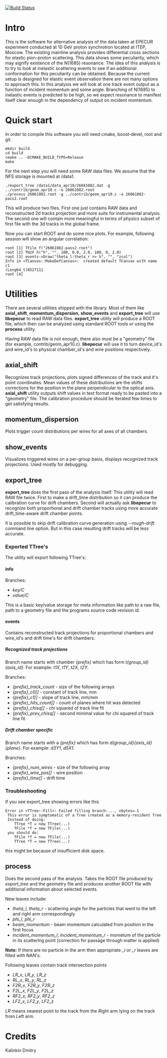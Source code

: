 [![Build Status](https://travis-ci.org/veprbl/libepecur.png?branch=master)](https://travis-ci.org/veprbl/libepecur)

Intro
=====

This is the software for alternative analysis of the data taken at EPECUR
experiment conducted at 10 GeV proton synchrotron located at ITEP,
Moscow. The existing mainline analysis provides differential cross sections
for elastic pion-proton scattering. This data shows some peculiarity, which may
signify existence of the N(1685) resonance. The idea of this analysis is to try
to look at inelastic scattering events to see if an additional conformation for
this peculiarity can be obtained. Because the current setup is designed for
elastic event observation there are not many options to approach this. In this
analysis we will look at one track event output as a function of incident
momentum and some angle. Branching of N(1685) to inelastic events is predicted
to be high, so we expect resonance to manifest itself clear enough in the
dependency of output on incident momentum.

Quick start
===========

In order to compile this software you will need cmake, boost-devel, root and git.

    mkdir build
    cd build
    cmake .. -DCMAKE_BUILD_TYPE=Release
    make

For the next step you will need some RAW data files. We assume that the NFS
storage is mounted at /data1.

    ./export_tree /data1/data_apr10/26041082.dat -g ../contrib/geom_apr10.c -o 26061082.root
    ./process 26061082.root -g ../contrib/geom_apr10.c -o 26061082-pass2.root

This will produce two files. First one just contains RAW data and reconstructed
2d tracks projection and more suits for instrumental analysis. The second one
will contain more meaningful in terms of physics subset of first file with the
3d tracks in the global frame.

Now you can start ROOT and do some nice plots. For example, following session
will show an angular correlation:

    root [1] TFile f("26061082-pass2.root")
    root [2] TH2F h("h", "", 100, 0.0, 2.0, 100, 0, 2.0)
    root [3] events->Draw("theta_l:theta_r >> h", "", "zcol")
    Info in <TCanvas::MakeDefCanvas>:  created default TCanvas with name c1
    (Long64_t)8527111
    root [4]

Utilities
=========

There are several utilities shipped with the library. Most of them like
**axial\_shift**, **momentum\_dispersion**, **show\_events** and
**export\_tree** will use **libepecur** to read RAW data files.
**export\_tree** utility will produce a ROOT file, which then can be
analyzed using standard ROOT tools or using the **process** utility.

Having RAW data file is not enough, there also must be a "geometry" file (for
example, contrib/geom_apr10.c). **libepecur** will use it to turn device_id's
and wire_id's to physical chamber_id's and wire positions respectively.

axial_shift
-----------

Recognizes track projections, plots signed differences of the track and it's point
coordinates. Mean values of these distributions are the shifts corrections for the
position in the plane perpendicular to the optical axis. **axial\_shift** utility
outputs shift values in text format ready to be pasted into a "geometry" file.
The calibration procedure should be iterated few times to get satisfying results.

momentum_dispersion
-------------------

Plots trigger count distributions per wires for all axes of all chambers.

show_events
-----------

Visualizes triggered wires on a per-group basis, displays recognized track projections.
Used mostly for debugging.

export_tree
-----------

**export\_tree** does the first pass of the analysis itself. This utility will
read RAW file twice. First to make a drift\_time distribution so it can produce
the calibration curve for drift chambers. Second will actually ask **libepecur**
to recognize both proportional and drift chamber tracks using more accurate
drift\_time-aware drift chamber points.

It is possible to skip drift calibration curve generation using *--rough-drift*
command line option. But in this case resulting drift tracks will be less accurate.

### Exported TTree's

The utility will export following TTree's:

#### info

Branches:

* *key/C*
* *value/C*

This is a basic key/value storage for meta information like path to a raw file,
path to a geometry file and the programs source code revision id.

#### events

Contains reconstructed track projections for proportional chambers and wire\_id's
and drift time's for drift chambers.

##### Recognized track projections

Branch name starts with chamber *{prefix}* which has form *t{group_id}{axis_id}*.
For example: *t1X*, *t1Y*, *t2X*, *t2Y*.

Branches:

* *{prefix}\_track\_count* - size of the following arrays
* *{prefix}\_c0[]* - constant of track line, mm
* *{prefix}\_c1[]* - slope of track line, mm/mm
* *{prefix}\_hits\_count[]* - count of planes where hit was detected
* *{prefix}\_chisq[]* - chi squared of track line fit
* *{prefix}\_prev\_chisq[]* - second minimal value for chi squared of track line fit

##### Drift chamber specific

Branch name starts with a *{prefix}* which has form *d{group_id}{axis_id}{plane}*.
For example: *d3Y1*, *d5X1*.

Branches:

* *{prefix}\_num_wires* - size of the following array
* *{prefix}\_wire_pos[]* - wire position
* *{prefix}\_time[]* - drift time

### Troubleshooting

If you see export_tree showing errors like this

    Error in <TTree::Fill>: Failed filling branch:..., nbytes=-1
     This error is symptomatic of a Tree created as a memory-resident Tree
     Instead of doing:
        TTree *T = new TTree(...)
        TFile *f = new TFile(...)
     you should do:
        TFile *f = new TFile(...)
        TTree *T = new TTree(...)

this might be because of insufficient disk space.

process
-------

Does the second pass of the analysis. Takes the ROOT file produced by
*export_tree* and the geometry file and produces another ROOT file with
additional information about selected events.

New leaves include:

* *theta\_l*, *theta\_r* - scattering angle for the particles that went to the left and right arm correspondingly
* *phi\_l*, *phi\_r*
* *beam\_momentum* - beam momentum calculated from position in the first focus
* *incident\_momentum\_l*, *incident\_momentum\_r* - mometum of the particle in its scattering point (correction for passage through matter is applied)

**Note:** If there are no particle in the arm then appropriate *\_l* or *\_r* leaves are filled with NAN's.

Following leaves contain track intersection points

* *LR\_x*, *LR\_y*, *LR\_z*
* *RL\_x*, *RL\_y*, *RL\_z*
* *F2R\_x*, *F2R\_y*, *F2R\_z*
* *F2L\_x*, *F2L\_y*, *F2L\_z*
* *RF2\_x*, *RF2\_y*, *RF2\_z*
* *LF2\_x*, *LF2\_y*, *LF2\_z*

*LR* means nearest point to the track from the *R*ight arm lying on the track from *L*eft arm.

Credits
=======

Kalinkin Dmitry
